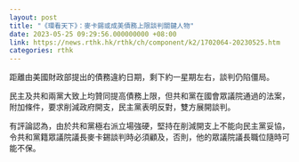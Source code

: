```yaml
---
layout: post
title: "《環看天下》：麥卡錫或成美債務上限談判關鍵人物"
date: 2023-05-25 09:29:56.000000000 +08:00
link: https://news.rthk.hk/rthk/ch/component/k2/1702064-20230525.htm
categories: rthk
---
```


距離由美國財政部提出的債務違約日期，剩下約一星期左右，談判仍陷僵局。

民主及共和兩黨大致上均贊同提高債務上限，但共和黨在國會眾議院通過的法案，附加條件，要求削減政府開支，民主黨表明反對，雙方展開談判。

有評論認為，由於共和黨極右派立場強硬，堅持在削減開支上不能向民主黨妥協，令共和黨籍眾議院議長麥卡錫談判時必須顧及，否則，他的眾議院議長職位隨時可能不保。
